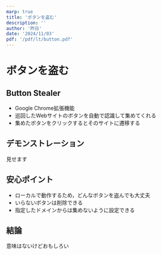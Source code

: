 ```yaml
---
marp: true
title: 'ボタンを盗む'
description: ''
author: '昨日'
date: '2024/11/03'
pdf: '/pdf/lt/button.pdf'
---
```

<!--
headingDivider: 2
-->

# ボタンを盗む

## Button Stealer
- Google Chrome拡張機能
- 巡回したWebサイトのボタンを自動で認識して集めてくれる
- 集めたボタンをクリックするとそのサイトに遷移する

<!--
_footer: "[Button Stealer](https://anatolyzenkov.com/stolen-buttons/button-stealer)"
-->

## デモンストレーション
見せます

## 安心ポイント
- ローカルで動作するため，どんなボタンを盗んでも大丈夫
- いらないボタンは削除できる
- 指定したドメインからは集めないように設定できる

## 結論
意味はないけどおもしろい